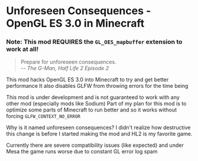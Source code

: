 # Unforeseen Consequences - OpenGL ES 3.0 in Minecraft
### Note: This mod REQUIRES the `GL_OES_mapbuffer` extension to work at all!

> Prepare for unforeseen consequences.  
> -- <cite>The G-Man, Half Life 2 Episode 2</cite>

This mod hacks OpenGL ES 3.0 into Minecraft to try and get better performance
It also disables GLFW from throwing errors for the time being

This mod is under development and is not guaranteed to work with any other mod (especially mods like Sodium)
Part of my plan for this mod is to optimize some parts of Minecraft to run better and so it works without forcing `GLFW_CONTEXT_NO_ERROR`

Why is it named unforeseen consequences? I didn't realize how destructive this change is before I started making the mod and HL2 is my favorite game. 

Currently there are severe compatibility issues (like expected) and under Mesa the game runs worse due to constant GL error log spam
